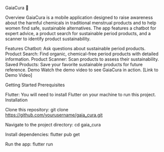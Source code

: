 GaiaCura 🌿

Overview
GaiaCura is a mobile application designed to raise awareness about the harmful chemicals in traditional menstrual products and to help women find safe, sustainable alternatives. The app features a chatbot for expert advice, a product search for sustainable period products, and a scanner to identify product sustainability.

Features
Chatbot: Ask questions about sustainable period products.
Product Search: Find organic, chemical-free period products with detailed information.
Product Scanner: Scan products to assess their sustainability.
Saved Products: Save your favorite sustainable products for future reference.
Demo
Watch the demo video to see GaiaCura in action. [Link to Demo Video]

Getting Started
Prerequisites

Flutter: You will need to install Flutter on your machine to run this project.
Installation

Clone this repository:
git clone https://github.com/yourusername/gaia_cura.git

Navigate to the project directory:
cd gaia_cura

Install dependencies:
flutter pub get

Run the app:
flutter run
